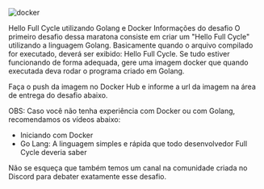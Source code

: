 ![docker](https://maratonafc3-assets.s3-sa-east-1.amazonaws.com/maratonafc3-assets/uploads/news/images/ac814a57a7144f60a214e4e09f6b0b0f.png)

Hello Full Cycle utilizando Golang e Docker
Informações do desafio
O primeiro desafio dessa maratona consiste em criar um "Hello Full Cycle" utilizando a linguagem Golang.
Basicamente quando o arquivo compilado for executado, deverá ser exibido: Hello Full Cycle.
Se tudo estiver funcionando de forma adequada, gere uma imagem docker que quando executada deva rodar o programa criado em Golang.

Faça o push da imagem no Docker Hub e informe a url da imagem na área de entrega do desafio abaixo.

OBS: Caso você não tenha experiência com Docker ou com Golang, recomendamos os vídeos abaixo:
- Iniciando com Docker
- Go Lang: A linguagem simples e rápida que todo desenvolvedor Full Cycle deveria saber

Não se esqueça que também temos um canal na comunidade criada no Discord para debater exatamente esse desafio.